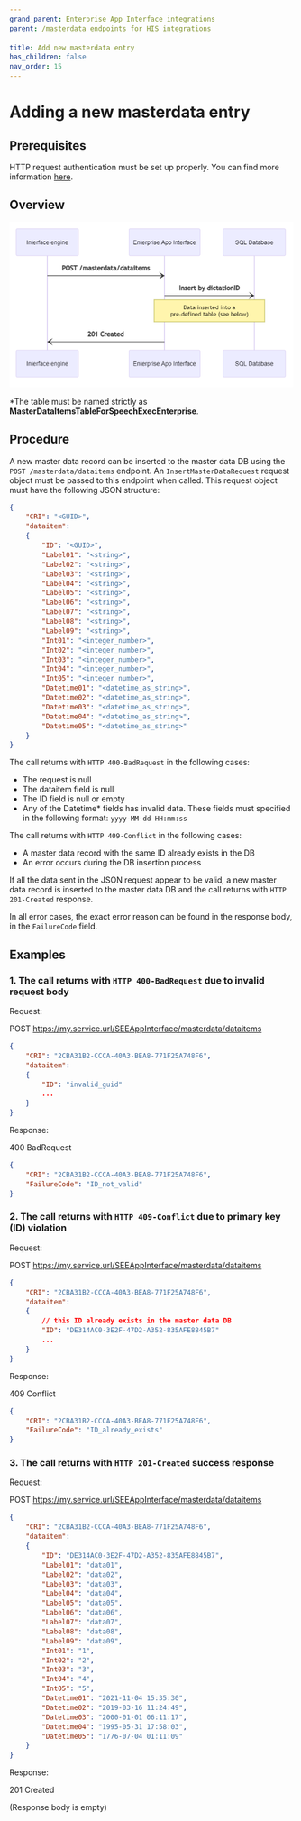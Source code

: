 ```yaml
---
grand_parent: Enterprise App Interface integrations
parent: /masterdata endpoints for HIS integrations

title: Add new masterdata entry
has_children: false
nav_order: 15
---
```


# Adding a new masterdata entry

## Prerequisites

HTTP request authentication must be set up properly.
You can find more information [here](./10_MasterDataAuthentication.md).

## Overview

![/masterdata workflow overview](static/images/diagrams/EAI_MasterData_NewDataInsert.png)

*The table must be named strictly as **MasterDataItemsTableForSpeechExecEnterprise**.

## Procedure

A new master data record can be inserted to the master data DB using the `POST /masterdata/dataitems` endpoint. An `InsertMasterDataRequest` request object must be passed to this endpoint when called. This request object must have the following JSON structure:

``` json	
{
    "CRI": "<GUID>",
    "dataitem": 
    {
        "ID": "<GUID>",
        "Label01": "<string>",
        "Label02": "<string>",
        "Label03": "<string>",
        "Label04": "<string>",
        "Label05": "<string>",
        "Label06": "<string>",
        "Label07": "<string>",
        "Label08": "<string>",
        "Label09": "<string>",
        "Int01": "<integer_number>",
        "Int02": "<integer_number>",
        "Int03": "<integer_number>",
        "Int04": "<integer_number>",
        "Int05": "<integer_number>",
        "Datetime01": "<datetime_as_string>",
        "Datetime02": "<datetime_as_string>",
        "Datetime03": "<datetime_as_string>",
        "Datetime04": "<datetime_as_string>",
        "Datetime05": "<datetime_as_string>"
    }
}
```

The call returns with `HTTP 400-BadRequest` in the following cases:

- The request is null
- The dataitem field is null
- The ID field is null or empty
- Any of the Datetime* fields has invalid data. These fields must specified in the following format: `yyyy-MM-dd HH:mm:ss`

The call returns with `HTTP 409-Conflict` in the following cases:

- A master data record with the same ID already exists in the DB
- An error occurs during the DB insertion process

If all the data sent in the JSON request appear to be valid, a new master data record is inserted to the master data DB and the call returns with `HTTP 201-Created` response.

In all error cases, the exact error reason can be found in the response body, in the `FailureCode` field.

## Examples

### 1. The call returns with `HTTP 400-BadRequest` due to invalid request body

Request:

POST https://my.service.url/SEEAppInterface/masterdata/dataitems
``` json
{
    "CRI": "2CBA31B2-CCCA-40A3-BEA8-771F25A748F6",
    "dataitem": 
    {
        "ID": "invalid_guid"
        ...
    }
}
```

Response:

400 BadRequest
``` json
{
    "CRI": "2CBA31B2-CCCA-40A3-BEA8-771F25A748F6",
    "FailureCode": "ID_not_valid"
}
```

### 2. The call returns with `HTTP 409-Conflict` due to primary key (ID) violation

Request:

POST https://my.service.url/SEEAppInterface/masterdata/dataitems
``` json
{
    "CRI": "2CBA31B2-CCCA-40A3-BEA8-771F25A748F6",
    "dataitem": 
    {
        // this ID already exists in the master data DB
        "ID": "DE314AC0-3E2F-47D2-A352-835AFE8845B7"
        ...
    }
}
```

Response:

409 Conflict
``` json
{
    "CRI": "2CBA31B2-CCCA-40A3-BEA8-771F25A748F6",
    "FailureCode": "ID_already_exists"
}
```

### 3. The call returns with `HTTP 201-Created` success response

Request:

POST https://my.service.url/SEEAppInterface/masterdata/dataitems
``` json	
{
    "CRI": "2CBA31B2-CCCA-40A3-BEA8-771F25A748F6",
    "dataitem": 
    {
        "ID": "DE314AC0-3E2F-47D2-A352-835AFE8845B7",
        "Label01": "data01",
        "Label02": "data02",
        "Label03": "data03",
        "Label04": "data04",
        "Label05": "data05",
        "Label06": "data06",
        "Label07": "data07",
        "Label08": "data08",
        "Label09": "data09",
        "Int01": "1",
        "Int02": "2",
        "Int03": "3",
        "Int04": "4",
        "Int05": "5",
        "Datetime01": "2021-11-04 15:35:30",
        "Datetime02": "2019-03-16 11:24:49",
        "Datetime03": "2000-01-01 06:11:17",
        "Datetime04": "1995-05-31 17:58:03",
        "Datetime05": "1776-07-04 01:11:09"
    }
}
```

Response:

201 Created

(Response body is empty)
